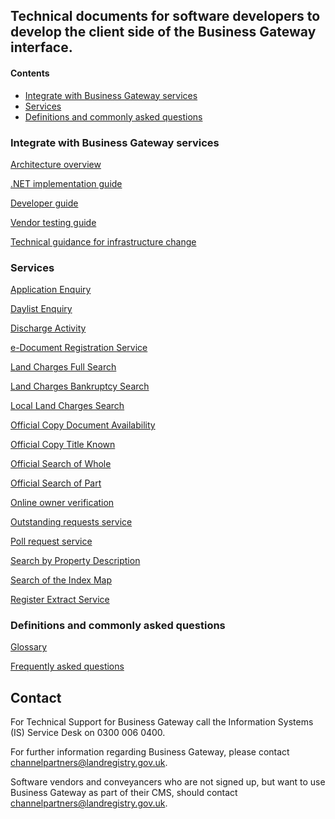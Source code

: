 ## Technical documents for software developers to develop the client side of the Business Gateway interface.

#### Contents
- [Integrate with Business Gateway services](#integrate-with-Business-Gateway-services)
- [Services](#services)
- [Definitions and commonly asked questions](#definitions-and-commonly-asked-questions)

### Integrate with Business Gateway services
[Architecture overview](pages/integrate/ARCH_OVER.md)

[.NET implementation guide](pages/integrate/NET_IMPL.md)

[Developer guide](pages/integrate/DEV_GUIDE.md)

[Vendor testing guide](pages/integrate/VENDOR_TEST_GUIDE.md)

[Technical guidance for infrastructure change](pages/integrate/TECH_GUIDE.md)

### Services
[Application Enquiry](pages/services/AE.md)

[Daylist Enquiry](pages/services/DLE.md)

[Discharge Activity](pages/services/DA.md)

[e-Document Registration Service](pages/services/DRS.md)

[Land Charges Full Search](pages/services/LCFULL.md)

[Land Charges Bankruptcy Search](pages/services/LCBANK.md)

[Local Land Charges Search](pages/services/LLC.md)

[Official Copy Document Availability](pages/services/OCDA.md)

[Official Copy Title Known](pages/services/OC.md)

[Official Search of Whole](pages/services/OSW.md)

[Official Search of Part](pages/services/OSP.md)

[Online owner verification](pages/services/OOV.md)

[Outstanding requests service](pages/services/ORS.md)

[Poll request service](pages/services/POLL.md)

[Search by Property Description](pages/services/EPD.md)

[Search of the Index Map](pages/services/SIM.md)

[Register Extract Service](pages/services/RES.md)


### Definitions and commonly asked questions
[Glossary](pages/definitions/GLOSSARY.md)

[Frequently asked questions](pages/definitions/FAQ.md)

## Contact
For Technical Support for Business Gateway call the Information Systems (IS) Service Desk on 0300 006 0400.

For further information regarding Business Gateway, please contact [channelpartners@landregistry.gov.uk](mailto:channelpartners@landregistry.gov.uk).

Software vendors and conveyancers who are not signed up, but want to use Business Gateway as part of their CMS, should contact [channelpartners@landregistry.gov.uk](mailto:channelpartners@landregistry.gov.uk).

